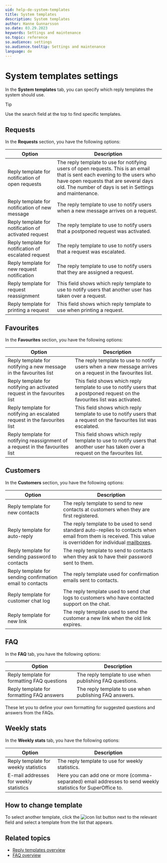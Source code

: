 ```yaml
---
uid: help-de-system-templates
title: System templates
description: System templates
author: Hanne Gunnarsson
so.date: 03.29.2023
keywords: Settings and maintenance
so.topic: reference
so.audience: settings
so.audience.tooltip: Settings and maintenance
language: de
---
```


# System templates settings

In the **System templates** tab, you can specify which reply templates the system should use.

> [!TIP]
> Use the search field at the top to find specific templates.

## Requests

In the **Requests** section, you have the following options:

| Option | Description |
|---|---|
| Reply template for notification of open requests | The reply template to use for notifying users of open requests. This is an email that is sent each evening to the users who have open requests that are several days old. The number of days is set in Settings and maintenance. |
| Reply template for notification of new message | The reply template to use to notify users when a new message arrives on a request. |
| Reply template for notification of activated request | The reply template to use to notify users that a postponed request was activated. |
| Reply template for notification of escalated request | The reply template to use to notify users that a request was escalated. |
| Reply template for new request notification | The reply template to use to notify users that they are assigned a request. |
| Reply template for request reassignment | This field shows which reply template to use to notify users that another user has taken over a request. |
| Reply template for printing a request | This field shows which reply template to use when printing a request. |

## Favourites

In the **Favourites** section, you have the following options:

| Option | Description |
|---|---|
| Reply template for notifying a new message in the favourites list | The reply template to use to notify users when a new message arrives on a request in the favourites list. |
| Reply template for notifying an activated request in the favourites list | This field shows which reply template to use to notify users that a postponed request on the favourites list was activated. |
| Reply template for notifying an escalated request in the favourites list | This field shows which reply template to use to notify users that a request on the favourites list was escalated. |
| Reply template for notifying reassignment of a request in the favourites list | This field shows which reply template to use to notify users that another user has taken over a request on the favourites list. |

## Customers

In the **Customers** section, you have the following options:

| Option | Description |
|---|---|
| Reply template for new contacts | The reply template to send to new contacts at customers when they are first registered. |
| Reply template for auto-reply | The reply template to be used to send standard auto-replies to contacts when email from them is received. This value is overridden for individual [mailboxes][1]. |
| Reply template for sending password to contacts | The reply template to send to contacts when they ask to have their password sent to them. |
| Reply template for sending confirmation email to contacts | The reply template used for confirmation emails sent to contacts. |
| Reply template for customer chat log | The reply template used to send chat logs to customers who have contacted support on the chat. |
| Reply template for new link | The reply template used to send the customer a new link when the old link expires. |

## FAQ

In the **FAQ** tab, you have the following options:

| Option | Description |
|---|---|
| Reply template for formatting FAQ questions | The reply template to use when publishing FAQ questions. |
| Reply template for formatting FAQ answers | The reply template to use when publishing FAQ answers. |

These let you to define your own formatting for suggested questions and answers from the FAQs.

## Weekly stats

In the **Weekly stats** tab, you have the following options:

| Option | Description |
|---|---|
| Reply template for weekly statistics | The reply template to use for weekly statistics.
| E-mail addresses for weekly statistics | Here you can add one or more (comma-separated) email addresses to send weekly statistics for SuperOffice to. |

## How to change template

To select another template, click the ![icon][img1] list button next to the relevant field and select a template from the list that appears.

## Related topics

* [Reply templates overview][2]
* [FAQ overview][3]

<!-- Referenced links -->
[1]: ../../../email/service/learn/kb-aliases/index.md
[2]: ../../reply-templates/learn/index.md
[3]: ../../../faq/learn/index.md

<!-- Referenced images -->
[img1]: ../../../../../common/icons/dropdown-arrow.png


